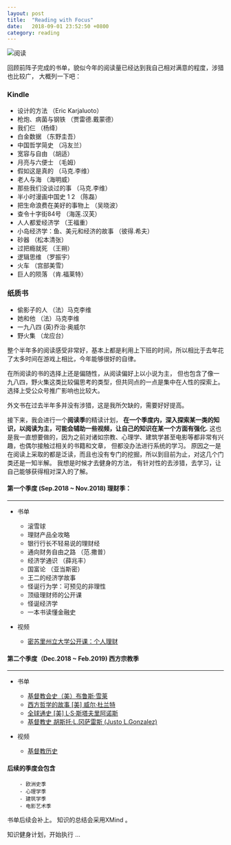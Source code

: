 ```yaml
---
layout: post
title:  "Reading with Focus"
date:   2018-09-01 23:52:50 +0800
category: reading
---
```

![阅读](https://images.unsplash.com/photo-1507842217343-583bb7270b66?ixlib=rb-0.3.5&q=80&fm=jpg&crop=entropy&cs=tinysrgb&w=1080&fit=max&ixid=eyJhcHBfaWQiOjExNzczfQ&s=aa645e5938279a974b77f872c0eb8879)


回顾前阵子完成的书单，貌似今年的阅读量已经达到我自己相对满意的程度，涉猎也比较广， 大概列一下吧：

### Kindle 

- 设计的方法 （Eric Karjaluoto）
- 枪炮、病菌与钢铁 （贾雷德.戴蒙德）
- 我们仨 （杨绛）
- 白金数据 （东野圭吾）
- 中国哲学简史 （冯友兰）
- 宽容与自由 （胡适）
- 月亮与六便士 （毛姆）
- 假如这是真的 （马克.李维）
- 老人与海 （海明威）
- 那些我们没谈过的事 （马克.李维）
- 半小时漫画中国史 1 2 （陈磊）
- 把生命浪费在美好的事物上 （吴晓波）
- 查令十字街84号 （海莲.汉芙）
- 人人都爱经济学 （王福重）
- 小岛经济学：鱼、美元和经济的故事 （彼得.希夫）
- 砂器 （松本清张）
- 过把瘾就死 （王朔）
- 逻辑思维 （罗振宇）
- 火车 （宫部美雪）
- 巨人的陨落 （肯.福莱特）


### 纸质书
- 偷影子的人 （法）马克李维
- 她和他 （法）马克李维
- 一九八四 	(英)乔治·奥威尔
- 野火集 （龙应台）


整个半年多的阅读感受非常好，基本上都是利用上下班的时间，所以相比于去年花了太多时间在游戏上相比，今年能够很好的自律。

在所阅读的书的选择上还是偏随性，从阅读偏好上以小说为主， 但也包含了像一九八四，野火集这类比较偏思考的类型，但共同点的一点是集中在人性的探索上。 选择上受公众号推广影响也比较大。 

外文书在过去半年多并没有涉猎，这是我所欠缺的，需要好好提高。 

接下来，我会进行一个**阅读季**的精读计划， **在一个季度内，深入探索某一类的知识，以阅读为主，可能会辅助一些视频，让自己的知识在某一个方面有强化.** 这也是我一直想要做的，因为之前对诸如宗教、心理学、建筑学甚至电影等都非常有兴趣，也偶尔接触过相关的书籍和文章， 但都没办法进行系统的学习。 原因之一是在阅读上采取的都是泛读，而且也没有专门的挖掘，所以到目前为止，对这几个门类还是一知半解。 我想是时候才去健身的方法， 有针对性的去涉猎，去学习，让自己能够获得相对深入的了解。 

#### 第一个季度 (Sep.2018 ~ Nov.2018) 理财季： 
---
- 书单
	- 滚雪球
	- 理财产品全攻略
	- 银行行长不轻易说的理财经 
	- 通向财务自由之路 （范.撒普）
	- 经济学通识 （薛兆丰）
	- 国富论 （亚当斯密）
	- 王二的经济学故事
	- 怪诞行为学：可预见的非理性
	- 顶级理财师的公开课
	- 怪诞经济学
	- 一本书读懂金融史


- 视频
	- [密苏里州立大学公开课：个人理财](http://open.163.com/special/opencourse/personalfinance.html)



#### 第二个季度（Dec.2018 ~ Feb.2019) 西方宗教季
---
- 书单
	- [基督教会史（美）布鲁斯·雪莱](https://book.douban.com/subject/1261542/)
	- [西方哲学的故事 [美] 威尔·杜兰特](https://book.douban.com/subject/3612274/)
	- [全球通史 [美] L·S·斯塔夫里阿诺斯](https://book.douban.com/subject/1025643/)
	- [基督教史 胡斯托·L.冈萨雷斯 (Justo L.Gonzalez)](https://book.douban.com/subject/26722581/)
	
- 视频
	- [基督教历史](https://movie.douban.com/subject/4312231/)





#### 后续的季度会包含
```
	- 欧洲史季
	- 心理学季
	- 建筑学季
	- 电影艺术季
```

书单后续会补上。 知识的总结会采用XMind 。 

知识健身计划，开始执行 ...



